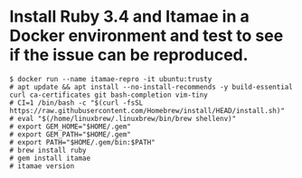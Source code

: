 # Install Ruby 3.4 and Itamae in a Docker environment and test to see if the issue can be reproduced.

```console
$ docker run --name itamae-repro -it ubuntu:trusty
# apt update && apt install --no-install-recommends -y build-essential curl ca-certificates git bash-completion vim-tiny
# CI=1 /bin/bash -c "$(curl -fsSL https://raw.githubusercontent.com/Homebrew/install/HEAD/install.sh)"
# eval "$(/home/linuxbrew/.linuxbrew/bin/brew shellenv)"
# export GEM_HOME="$HOME/.gem"
# export GEM_PATH="$HOME/.gem"
# export PATH="$HOME/.gem/bin:$PATH"
# brew install ruby
# gem install itamae
# itamae version
```
